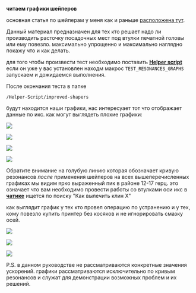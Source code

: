 **читаем графики шейперов**

основная статья по шейперам у меня как и раньше [расположена тут](https://github.com/Tombraider2006/klipperFB6/tree/main/accel_graph).

 Данный материал предназначен для тех кто решает надо ли  производить расточку посадочных мест под втулки печатной головы или ему повезло.  максимально упрощенно и максимально наглядно покажу что и как делать. 

 для того чтобы произвести тест необходимо поставить [**Helper script**](https://guilouz.github.io/Creality-Helper-Script-Wiki/helper-script/helper-script-installation/) если он уже у вас установлен находм макрос `TEST_RESONANCES_GRAPHS` запускаем и дожидаемся выполнения. 
 
 После окончания теста в папке
 
  `/Helper-Script/improved-shapers`

будут находится наши графики,  нас интересуает тот что отображает данные по икс.   как могут выглядеть плохие графики: 

![](resonanse1.jpg)

![](resonanse1_1.jpg)

![](resonanse1_2.jpg)

![](resonanse1_3.jpg)

Обратите внимание на голубую линию которая обозначает кривую резонансов *после*  применения шейперов на всех вышеперечисленных графиках мы видим ярко выраженный пик в районе 12-17 герц.  это означает что вам необходимо провести работы со втулками оси икс в [**чатике**](https://t.me/crealityK1rus) ищется по поиску "Как вылечить клин Х" 

как выглядит график у тех кто провел операцию по устранению и у тех, кому повезло купить принтер без косяков и не игнорировать смазку осей.

![](resonanse2.jpg)

![](resonanse2_1.jpg)

![](resonanse2_2.jpg)


 P.S. 
  в данном руководстве не рассматриваются конкретные значения ускорений. графики рассматриваются исключительно по кривым резонансов и служат для демонстрации возможных проблем и их решений. 